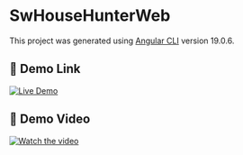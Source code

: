# SwHouseHunterWeb

This project was generated using [Angular CLI](https://github.com/angular/angular-cli) version 19.0.6.

## 🚀 Demo Link

[![Live Demo](https://img.shields.io/badge/Demo-Live-blue?logo=vercel)](https://ericstar20.github.io/swHouseHunterWeb/)

## 🎥 Demo Video

[![Watch the video](https://img.youtube.com/vi/YOUTUBE_ID/0.jpg)](https://www.youtube.com/watch?v=YOUTUBE_ID)
